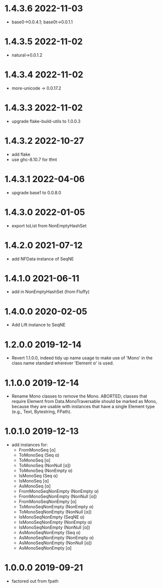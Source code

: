 1.4.3.6 2022-11-03
==================
- base0->0.0.4.1; base0t->0.0.1.1

1.4.3.5 2022-11-02
==================
- natural->0.0.1.2

1.4.3.4 2022-11-02
==================
- more-unicode -> 0.0.17.2

1.4.3.3 2022-11-02
==================
- upgrade flake-build-utils to 1.0.0.3

1.4.3.2 2022-10-27
==================
- add flake
- use ghc-8.10.7 for tfmt

1.4.3.1 2022-04-06
==================
- upgrade base1 to 0.0.8.0

1.4.3.0 2022-01-05
==================
- export toList from NonEmptyHashSet

1.4.2.0 2021-07-12
==================
- add NFData instance of SeqNE

1.4.1.0 2021-06-11
==================
- add in NonEmptyHashSet (from Fluffy)

1.4.0.0 2020-02-05
==================
- Add Lift instance to SeqNE

1.2.0.0 2019-12-14
==================
- Revert 1.1.0.0, indeed tidy up name usage to make use of 'Mono' in the class
  name standard wherever 'Element α' is used.

1.1.0.0 2019-12-14
==================
- Rename Mono classes to remove the Mono.  ABORTED; classes that require Element
  from Data.MonoTraversable should be marked as Mono, because they are usable
  with instances that have a single Element type (e.g., Text, Bytestring, FPath).

1.0.1.0 2019-12-13
==================
- add instances for:
    - FromMonoSeq [α]
    - ToMonoSeq   (Seq α)
    - ToMonoSeq   [α]
    - ToMonoSeq   (NonNull [α])
    - ToMonoSeq   (NonEmpty α)
    - IsMonoSeq   (Seq α)
    - IsMonoSeq   [α]
    - AsMonoSeq   [α]
    - FromMonoSeqNonEmpty (NonEmpty α)
    - FromMonoSeqNonEmpty (NonNull [α])
    - FromMonoSeqNonEmpty [α]
    - ToMonoSeqNonEmpty   (NonEmpty α)
    - ToMonoSeqNonEmpty   (NonNull [α])
    - IsMonoSeqNonEmpty   (SeqNE α)
    - IsMonoSeqNonEmpty   (NonEmpty α)
    - IsMonoSeqNonEmpty   (NonNull [α])
    - AsMonoSeqNonEmpty   (Seq α)
    - AsMonoSeqNonEmpty   (NonEmpty α)
    - AsMonoSeqNonEmpty   (NonNull [α])
    - AsMonoSeqNonEmpty   [α]

1.0.0.0 2019-09-21
==================
- factored out from fpath
